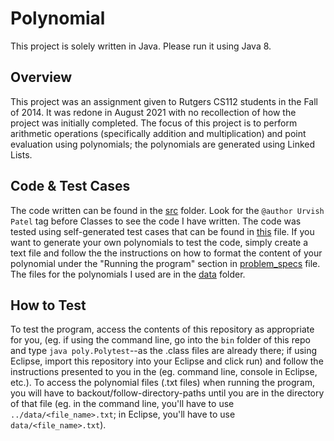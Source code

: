 # Polynomial

This project is solely written in Java. Please run it using Java 8.

## Overview

This project was an assignment given to Rutgers CS112 students in the Fall of 2014. It was redone in August 2021 with no recollection
of how the project was initially completed. The focus of this project is to perform arithmetic operations (specifically addition
and multiplication) and point evaluation using polynomials; the polynomials are generated using Linked Lists.

## Code & Test Cases

The code written can be found in the [src](https://github.com/urvishp13/Polynomial/tree/main/src/poly) folder. Look for the 
`@author Urvish Patel` tag before Classes to see the code I have written.
The code was tested using self-generated test cases that can be found in [this](https://github.com/urvishp13/Polynomial/blob/main/docs/testcases.md) 
file. If you want to generate your own polynomials to test the code, simply create a text file and follow the the instructions on 
how to format the content of your polynomial under the "Running the program" section in [problem_specs](https://github.com/urvishp13/Polynomial/blob/main/docs/problem_specs.pdf) 
file. The files for the polynomials I used are in the [data](https://github.com/urvishp13/Polynomial/tree/main/data) folder. 

## How to Test

To test the program, access the contents of this repository as appropriate for you, (eg. if using the command line, go into the `bin` 
folder of this repo and type `java poly.Polytest`--as the .class files are already there; if using Eclipse, import this 
repository into your Eclipse and click run) and follow the instructions presented to you in the (eg. command line, console in Eclipse, 
etc.). To access the
polynomial files (.txt files) when running the program, you will have to backout/follow-directory-paths until you are in the directory of
that file (eg. in the command line, you'll have to use `../data/<file_name>.txt`; in Eclipse, you'll have to use `data/<file_name>.txt`).